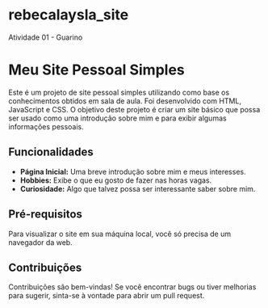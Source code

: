 # rebecalaysla_site
Atividade 01 - Guarino

# Meu Site Pessoal Simples

Este é um projeto de site pessoal simples utilizando como base os conhecimentos obtidos em sala de aula. Foi 
desenvolvido com HTML, JavaScript e CSS. O objetivo deste projeto é criar um site básico que possa ser usado como
uma introdução sobre mim e para exibir algumas informações pessoais.

## Funcionalidades

- **Página Inicial:** Uma breve introdução sobre mim e meus interesses.
- **Hobbies:** Exibe o que eu gosto de fazer nas horas vagas.
- **Curiosidade:** Algo que talvez possa ser interessante saber sobre mim.
  
## Pré-requisitos

Para visualizar o site em sua máquina local, você só precisa de um navegador da web.


## Contribuições

Contribuições são bem-vindas! Se você encontrar bugs ou tiver melhorias para sugerir, sinta-se à vontade para abrir um pull request.
